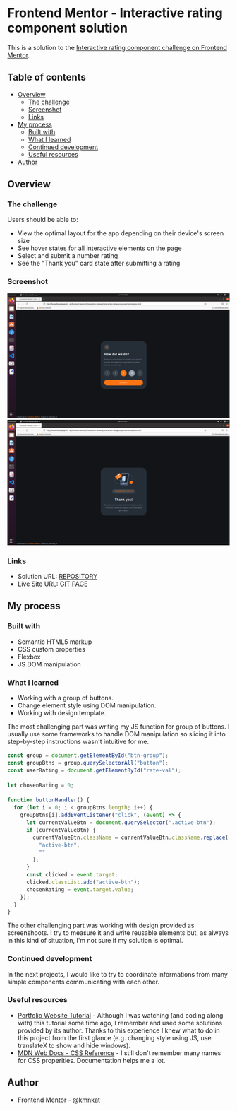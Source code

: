 # Frontend Mentor - Interactive rating component solution

This is a solution to the [Interactive rating component challenge on Frontend Mentor](https://www.frontendmentor.io/challenges/interactive-rating-component-koxpeBUmI). 

## Table of contents

- [Overview](#overview)
  - [The challenge](#the-challenge)
  - [Screenshot](#screenshot)
  - [Links](#links)
- [My process](#my-process)
  - [Built with](#built-with)
  - [What I learned](#what-i-learned)
  - [Continued development](#continued-development)
  - [Useful resources](#useful-resources)
- [Author](#author)


## Overview

### The challenge

Users should be able to:

- View the optimal layout for the app depending on their device's screen size
- See hover states for all interactive elements on the page
- Select and submit a number rating
- See the "Thank you" card state after submitting a rating

### Screenshot

![](my-solution/rateWindow.png)
![](my-solution/thankYouWindow.png)

### Links

- Solution URL: [REPOSITORY](https://your-solution-url.com)
- Live Site URL: [GIT PAGE](https://your-live-site-url.com)

## My process

### Built with

- Semantic HTML5 markup
- CSS custom properties
- Flexbox
- JS DOM manipulation

### What I learned

- Working with a group of buttons.
- Change element style using DOM manipulation.
- Working with design template.

The most challenging part was writing my JS function for group of buttons. I usually use some frameworks to handle DOM manipulation so slicing it into step-by-step instructions wasn't intuitive for me.

```js
const group = document.getElementById("btn-group");
const groupBtns = group.querySelectorAll("button");
const userRating = document.getElementById("rate-val");

let chosenRating = 0;

function buttonHandler() {
  for (let i = 0; i < groupBtns.length; i++) {
    groupBtns[i].addEventListener("click", (event) => {
      let currentValueBtn = document.querySelector(".active-btn");
      if (currentValueBtn) {
        currentValueBtn.className = currentValueBtn.className.replace(
          "active-btn",
          ""
        );
      }
      const clicked = event.target;
      clicked.classList.add("active-btn");
      chosenRating = event.target.value;
    });
  }
}
```

The other challenging part was working with design provided as screenshoots. I try to measure it and write reusable elements but, as always in this kind of situation, I'm not sure if my solution is optimal.

### Continued development

In the next projects, I would like to try to coordinate informations from many simple components communicating with each other. 

### Useful resources

- [Portfolio Website Tutorial](https://www.youtube.com/watch?v=xV7S8BhIeBo&t=2913s) - Although I was watching (and coding along with) this tutorial some time ago, I remember and used some solutions provided by its author. Thanks to this experience I knew what to do in this project from the first glance (e.g. changing style using JS, use translateX to show and hide windows). 
- [MDN Web Docs - CSS Reference](https://developer.mozilla.org/pl/docs/Web/CSS/Reference) - I still don't remember many names for CSS properities. Documentation helps me a lot.

## Author

- Frontend Mentor - [@kmnkat](https://www.frontendmentor.io/profile/kmnkat)
